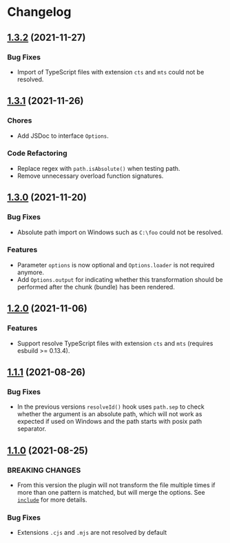 # Changelog

## [1.3.2](https://github.com/exuanbo/rollup-plugin-esbuild-transform/compare/v1.3.1...v1.3.2) (2021-11-27)

### Bug Fixes

- Import of TypeScript files with extension `cts` and `mts` could not be resolved.

## [1.3.1](https://github.com/exuanbo/rollup-plugin-esbuild-transform/compare/v1.3.0...v1.3.1) (2021-11-26)

### Chores

- Add JSDoc to interface `Options`.

### Code Refactoring

- Replace regex with `path.isAbsolute()` when testing path.
- Remove unnecessary overload function signatures.

## [1.3.0](https://github.com/exuanbo/rollup-plugin-esbuild-transform/compare/v1.2.0...v1.3.0) (2021-11-20)

### Bug Fixes

- Absolute path import on Windows such as `C:\foo` could not be resolved.

### Features

- Parameter `options` is now optional and `Options.loader` is not required anymore.
- Add `Options.output` for indicating whether this transformation should be performed after the chunk (bundle) has been rendered.

## [1.2.0](https://github.com/exuanbo/rollup-plugin-esbuild-transform/compare/v1.1.1...v1.2.0) (2021-11-06)

### Features

- Support resolve TypeScript files with extension `cts` and `mts` (requires esbuild >= 0.13.4).

## [1.1.1](https://github.com/exuanbo/rollup-plugin-esbuild-transform/compare/v1.1.0...v1.1.1) (2021-08-26)

### Bug Fixes

- In the previous versions `resolveId()` hook uses `path.sep` to check whether the argument is an absolute path, which will not work as expected if used on Windows and the path starts with posix path separator.

## [1.1.0](https://github.com/exuanbo/rollup-plugin-esbuild-transform/compare/v1.0.0...v1.1.0) (2021-08-25)

### BREAKING CHANGES

- From this version the plugin will not transform the file multiple times if more than one pattern is matched, but will merge the options. See [`include`](https://github.com/exuanbo/rollup-plugin-esbuild-transform#include) for more details.

### Bug Fixes

- Extensions `.cjs` and `.mjs` are not resolved by default
